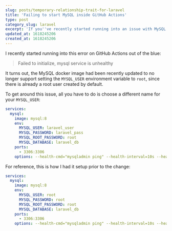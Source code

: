 ```yaml
---
slug: posts/temporary-relationship-trait-for-laravel
title: 'Failing to start MySQL inside GitHub Actions'
type: post
category_slug: laravel
excerpt: 'If you''ve recently started running into an issue with MySQL on GitHub Actions, you may need to update your MYSQL_USER variable.'
updated_at: 1618245206
created_at: 1618245206
---
```


I recently started running into this error on GitHub Actions out of the blue:

> Failed to initialize, mysql service is unhealthy

It turns out, the MySQL docker image had been recently updated to no longer support setting the `MYSQL_USER` environment variable to `root`, since there is already a root user created by default.

To get around this issue, all you have to do is choose a different name for your `MYSQL_USER`:

```yaml
services:
  mysql:
    image: mysql:8
    env:
      MYSQL_USER: laravel_user
      MYSQL_PASSWORD: laravel_pass
      MYSQL_ROOT_PASSWORD: root
      MYSQL_DATABASE: laravel_db
    ports:
      - 3306:3306
    options: --health-cmd="mysqladmin ping" --health-interval=10s --health-timeout=5s --health-retries=3
```

For reference, this is how I had it setup prior to the change:

```yaml
services:
  mysql:
    image: mysql:8
    env:
      MYSQL_USER: root
      MYSQL_PASSWORD: root
      MYSQL_ROOT_PASSWORD: root
      MYSQL_DATABASE: laravel_db
    ports:
      - 3306:3306
    options: --health-cmd="mysqladmin ping" --health-interval=10s --health-timeout=5s --health-retries=3
```